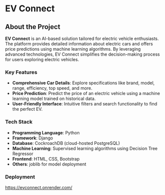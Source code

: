 # EV Connect

## About the Project
**EV Connect** is an AI-based solution tailored for electric vehicle enthusiasts. The platform provides detailed information about electric cars and offers price predictions using machine learning algorithms. By leveraging advanced technologies, EV Connect simplifies the decision-making process for users exploring electric vehicles.

### Key Features
- **Comprehensive Car Details**: Explore specifications like brand, model, range, efficiency, top speed, and more.
- **Price Prediction**: Predict the price of an electric vehicle using a machine learning model trained on historical data.
- **User-Friendly Interface**: Intuitive filters and search functionality to find the perfect EV.

### Tech Stack
- **Programming Language**: Python
- **Framework**: Django
- **Database**: CockroachDB (cloud-hosted PostgreSQL)
- **Machine Learning**: Supervised learning algorithms using Decision Tree Regressor
- **Frontend**: HTML, CSS, Bootstrap
- **Others**: joblib for model deployment


### Deployment 
https://evconnect.onrender.com/
